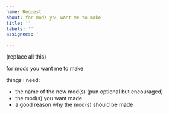```yaml
---
name: Request
about: for mods you want me to make
title: ''
labels: ''
assignees: ''

---
```


(replace all this)

for mods you want me to make

things i need:
- the name of the new mod(s) (pun optional but encouraged)
- the mod(s) you want made
- a good reason why the mod(s) should be made
